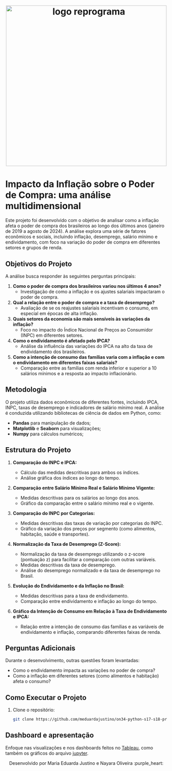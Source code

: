 <h1 align="center">
  <img src="assets/reprograma-fundos-claros.png" alt="logo reprograma" width="500">
</h1>

# **Impacto da Inflação sobre o Poder de Compra: uma análise multidimensional**

Este projeto foi desenvolvido com o objetivo de analisar como a inflação afeta o poder de compra dos brasileiros ao longo dos últimos anos (janeiro de 2019 a agosto de 2024). A análise explora uma série de fatores econômicos e sociais, incluindo inflação, desemprego, salário mínimo e endividamento, com foco na variação do poder de compra em diferentes setores e grupos de renda.

## Objetivos do Projeto

A análise busca responder às seguintes perguntas principais:
1. **Como o poder de compra dos brasileiros variou nos últimos 4 anos?** 
   - Investigação de como a inflação e os ajustes salariais impactaram o poder de compra.
2. **Qual a relação entre o poder de compra e a taxa de desemprego?**
   - Avaliação de se os reajustes salariais incentivam o consumo, em especial em épocas de alta inflação.
3. **Quais setores da economia são mais sensíveis às variações da inflação?**
   - Foco no impacto do Índice Nacional de Preços ao Consumidor (INPC) em diferentes setores.
4. **Como o endividamento é afetado pelo IPCA?**
   - Análise da influência das variações do IPCA na alto da taxa de endividamento dos brasileiros.
5. **Como a intenção de consumo das famílias varia com a inflação e com o endividamento em diferentes faixas salariais?**
   - Comparação entre as famílias com renda inferior e superior a 10 salários mínimos e a resposta ao impacto inflacionário.

## Metodologia

O projeto utiliza dados econômicos de diferentes fontes, incluindo IPCA, INPC, taxas de desemprego e indicadores de salário mínimo real. A análise é conduzida utilizando bibliotecas de ciência de dados em Python, como:

- **Pandas** para manipulação de dados;
- **Matplotlib** e **Seaborn** para visualizações;
- **Numpy** para cálculos numéricos;
  
## Estrutura do Projeto

1. **Comparação do INPC e IPCA:**
   - Cálculo das medidas descritivas para ambos os índices.
   - Análise gráfica dos índices ao longo do tempo.

2. **Comparação entre Salário Mínimo Real e Salário Mínimo Vigente:**
   - Medidas descritivas para os salários ao longo dos anos.
   - Gráfico da comparação entre o salário mínimo real e o vigente.

3. **Comparação do INPC por Categorias:**
   - Medidas descritivas das taxas de variação por categorias do INPC.
   - Gráfico da variação dos preços por segmento (como alimentos, habitação, saúde e transportes).

4. **Normalização da Taxa de Desemprego (Z-Score):**
   - Normalização da taxa de desemprego utilizando o z-score (pontuação z) para facilitar a comparação com outras variáveis.
   - Medidas descritivas da taxa de desemprego.
   - Análise do desemprego normalizado e da taxa de desemprego no Brasil.

5. **Evolução do Endividamento e da Inflação no Brasil:**
   - Medidas descritivas para a taxa de endividamento.
   - Comparação entre endividamento e inflação ao longo do tempo.

6. **Gráfico da Intenção de Consumo em Relação à Taxa de Endividamento e IPCA:**
   - Relação entre a intenção de consumo das famílias e as variáveis de endividamento e inflação, comparando diferentes faixas de renda.


## Perguntas Adicionais

Durante o desenvolvimento, outras questões foram levantadas:
- Como o endividamento impacta as variações no poder de compra?
- Como a inflação em diferentes setores (como alimentos e habitação) afeta o consumo?

## Como Executar o Projeto

1. Clone o repositório:
   ```bash
   git clone https://github.com/meduardajustino/on34-python-s17-s18-projeto-final.

## Dashboard e apresentação

Enfoque nas visualizações e nos dashboards feitos no [Tableau](https://public.tableau.com/views/ImpactodaInflaosobreoPoderdeCompraumaanlisemultidimensional_17284101391240/Planilha8?:language=pt-BR&:sid=&:redirect=auth&:display_count=n&:origin=viz_share_link), como também os gráficos do arquivo [jupyter](https://colab.research.google.com/github/meduardajustino/on34-python-s17-s18-projeto-final/blob/main/S17_Projeto_Final.ipynb).


   
<p align="center">
Desenvolvido por Maria Eduarda Justino e Nayara Oliveira :purple_heart:  
</p>


